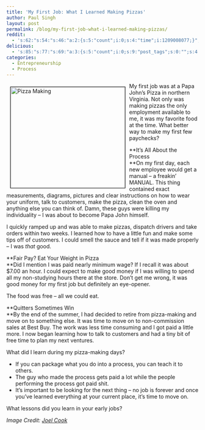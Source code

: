 ```yaml
---
title: 'My First Job: What I Learned Making Pizzas'
author: Paul Singh
layout: post
permalink: /blog/my-first-job-what-i-learned-making-pizzas/
reddit:
  - 's:62:"s:54:"s:46:"a:2:{s:5:"count";i:0;s:4:"time";i:1209008077;}";";";'
delicious:
  - 's:85:"s:77:"s:69:"a:3:{s:5:"count";i:0;s:9:"post_tags";s:0:"";s:4:"time";i:1209008076;}";";";'
categories:
  - Entrepreneurship
  - Process
---
```

<a href="http://www.flickr.com/photos/jcocinero/390002715/" target="_blank"><img class="alignleft" style="float:left;border:1px solid black;margin:10px;" src="http://farm1.static.flickr.com/151/390002715_c58efb6d92.jpg?v=0" alt="Pizza Making" width="300" height="264" /></a>My first job was at a Papa John&#8217;s Pizza in northern Virginia. Not only was making pizzas the only employment available to me, it was my favorite food at the time. What better way to make my first few paychecks?

**It&#8217;s All About the Process  
**On my first day, each new employee would get a manual &#8211; a freakin&#8217; MANUAL. This thing contained exact measurements, diagrams, pictures and clear instructions on how to wear your uniform, talk to customers, make the pizza, clean the oven and anything else you can think of. Damn, these guys were killing my individuality &#8211; I was about to become Papa John himself.

I quickly ramped up and was able to make pizzas, dispatch drivers and take orders within two weeks. I learned how to have a little fun and make some tips off of customers. I could smell the sauce and tell if it was made properly &#8211; I was *that* good.

**Fair Pay? Eat Your Weight in Pizza  
**Did I mention I was paid nearly minimum wage? If I recall it was about $7.00 an hour. I could expect to make good money if I was willing to spend all my non-studying hours there at the store. Don&#8217;t get me wrong, it was good money for my first job but definitely an eye-opener.

The food was free – all we could eat.

**Quitters Sometimes Win  
**By the end of the summer, I had decided to retire from pizza-making and move on to something else. It was time to move on to non-commission sales at Best Buy. The work was less time consuming and I got paid a little more. I now began learning how to talk to customers and had a tiny bit of free time to plan my next ventures.

What did I learn during my pizza-making days?

  * If you can package what you do into a process, you can teach it to others.
  * The guy who made the process gets paid a lot while the people performing the process got paid shit.
  * It&#8217;s important to be looking for the next thing &#8211; no job is forever and once you&#8217;ve learned everything at your current place, it&#8217;s time to move on.

What lessons did you learn in your early jobs?

*Image Credit: [Joel Cook][1]*

 [1]: http://www.flickr.com/photos/jcocinero/
